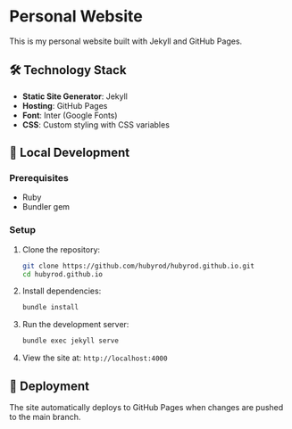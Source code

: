 # Personal Website

This is my personal website built with Jekyll and GitHub Pages. 

## 🛠 Technology Stack

- **Static Site Generator**: Jekyll
- **Hosting**: GitHub Pages
- **Font**: Inter (Google Fonts)
- **CSS**: Custom styling with CSS variables

## 🚀 Local Development

### Prerequisites

- Ruby
- Bundler gem

### Setup

1. Clone the repository:
   ```bash
   git clone https://github.com/hubyrod/hubyrod.github.io.git
   cd hubyrod.github.io
   ```

2. Install dependencies:
   ```bash
   bundle install
   ```

3. Run the development server:
   ```bash
   bundle exec jekyll serve
   ```

4. View the site at: `http://localhost:4000`


## 🔄 Deployment

The site automatically deploys to GitHub Pages when changes are pushed to the main branch.
